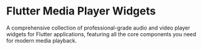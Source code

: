 # Flutter Media Player Widgets

A comprehensive collection of professional-grade audio and video player widgets for Flutter applications, featuring all the core components you need for modern media playback. 



